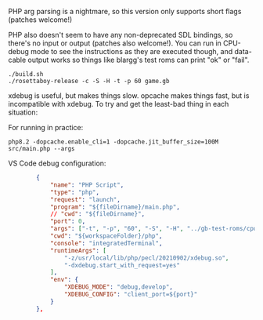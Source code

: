 
PHP arg parsing is a nightmare, so this version only supports short flags
(patches welcome!)

PHP also doesn't seem to have any non-deprecated SDL bindings, so there's
no input or output (patches also welcome!). You can run in CPU-debug mode
to see the instructions as they are executed though, and data-cable output
works so things like blargg's test roms can print "ok" or "fail".

```
./build.sh
./rosettaboy-release -c -S -H -t -p 60 game.gb
```

xdebug is useful, but makes things slow. opcache makes things fast, but is
incompatible with xdebug. To try and get the least-bad thing in each situation:

For running in practice:
```
php8.2 -dopcache.enable_cli=1 -dopcache.jit_buffer_size=100M src/main.php --args
```

VS Code debug configuration:
```json
        {
            "name": "PHP Script",
            "type": "php",
            "request": "launch",
            "program": "${fileDirname}/main.php",
            // "cwd": "${fileDirname}",
            "port": 0,
            "args": ["-t", "-p", "60", "-S", "-H", "../gb-test-roms/cpu_instrs/individual/01-special.gb"],
            "cwd": "${workspaceFolder}/php",
            "console": "integratedTerminal",
            "runtimeArgs": [
                "-z/usr/local/lib/php/pecl/20210902/xdebug.so",
                "-dxdebug.start_with_request=yes"
            ],
            "env": {
                "XDEBUG_MODE": "debug,develop",
                "XDEBUG_CONFIG": "client_port=${port}"
            }
        },
```